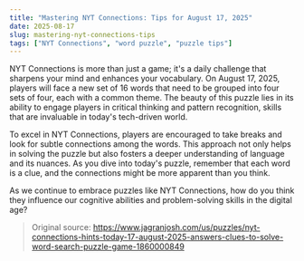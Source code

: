 ```yaml
---
title: "Mastering NYT Connections: Tips for August 17, 2025"
date: 2025-08-17
slug: mastering-nyt-connections-tips
tags: ["NYT Connections", "word puzzle", "puzzle tips"]
---
```


NYT Connections is more than just a game; it's a daily challenge that sharpens your mind and enhances your vocabulary. On August 17, 2025, players will face a new set of 16 words that need to be grouped into four sets of four, each with a common theme. The beauty of this puzzle lies in its ability to engage players in critical thinking and pattern recognition, skills that are invaluable in today's tech-driven world.

To excel in NYT Connections, players are encouraged to take breaks and look for subtle connections among the words. This approach not only helps in solving the puzzle but also fosters a deeper understanding of language and its nuances. As you dive into today's puzzle, remember that each word is a clue, and the connections might be more apparent than you think.

As we continue to embrace puzzles like NYT Connections, how do you think they influence our cognitive abilities and problem-solving skills in the digital age?
> Original source: https://www.jagranjosh.com/us/puzzles/nyt-connections-hints-today-17-august-2025-answers-clues-to-solve-word-search-puzzle-game-1860000849